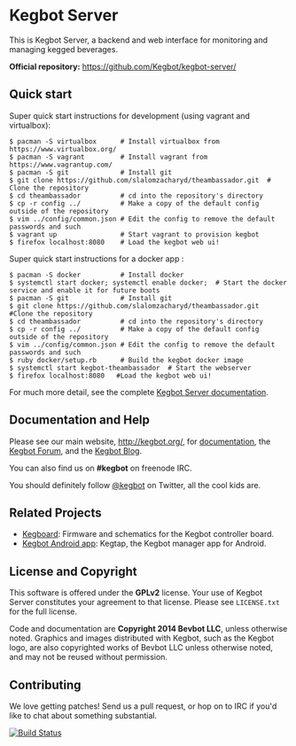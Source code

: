 # Kegbot Server

This is Kegbot Server, a backend and web interface for monitoring
and managing kegged beverages.

**Official repository:** https://github.com/Kegbot/kegbot-server/


## Quick start

Super quick start instructions for development (using vagrant and virtualbox):

```
$ pacman -S virtualbox      # Install virtualbox from https://www.virtualbox.org/
$ pacman -S vagrant         # Install vagrant from https://www.vagrantup.com/
$ pacman -S git             # Install git
$ git clone https://github.com/slalomzacharyd/theambassador.git  # Clone the repository
$ cd theambassador          # cd into the repository's directory
$ cp -r config ../          # Make a copy of the default config outside of the repository
$ vim ../config/common.json # Edit the config to remove the default passwords and such
$ vagrant up                # Start vagrant to provision kegbot
$ firefox localhost:8080    # Load the kegbot web ui!

```

Super quick start instructions for a docker app :

```
$ pacman -S docker          # Install docker
$ systemctl start docker; systemctl enable docker;  # Start the docker service and enable it for future boots
$ pacman -S git             # Install git
$ git clone https://github.com/slalomzacharyd/theambassador.git  #Clone the repository
$ cd theambassador          # cd into the repository's directory
$ cp -r config ../          # Make a copy of the default config outside of the repository
$ vim ../config/common.json # Edit the config to remove the default passwords and such
$ ruby docker/setup.rb      # Build the kegbot docker image
$ systemctl start kegbot-theambassador  # Start the webserver
$ firefox localhost:8080   #Load the kegbot web ui!

```

For much more detail, see the complete [Kegbot Server documentation](http://kegbot.org/docs/server/).


## Documentation and Help

Please see our main website, http://kegbot.org/, for
[documentation](http://kegbot.org/docs), the
[Kegbot Forum](http://kegbot.org/kegbb/), and the
[Kegbot Blog](http://kegbot.org/blog/).

You can also find us on **#kegbot** on freenode IRC.

You should definitely follow [@kegbot](http://twitter.com/kegbot) on
Twitter, all the cool kids are.


## Related Projects

* [Kegboard](https://github.com/Kegbot/kegboard): Firmware and schematics
  for the Kegbot controller board.
* [Kegbot Android app](https://github.com/Kegbot/kegbot-android): Kegtap,
  the Kegbot manager app for Android.


## License and Copyright

This software is offered under the **GPLv2** license.  Your use of
Kegbot Server constitutes your agreement to that license.  Please see
``LICENSE.txt`` for the full license.

Code and documentation are **Copyright 2014 Bevbot LLC**,
unless otherwise noted.  Graphics and images distributed with Kegbot,
such as the Kegbot logo, are also copyrighted works of Bevbot LLC
unless otherwise noted, and may not be reused without permission.


## Contributing

We love getting patches! Send us a pull request, or hop on to IRC if
you'd like to chat about something substantial.

[![Build Status](https://travis-ci.org/Kegbot/kegbot-server.png?branch=master)](https://travis-ci.org/Kegbot/kegbot-server)

